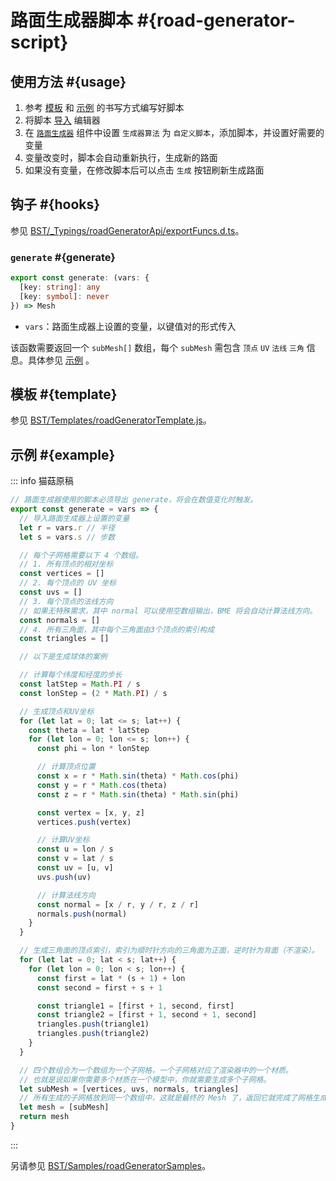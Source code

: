 # 路面生成器脚本 #{road-generator-script}

## 使用方法 #{usage}

1. 参考 [模板](#模板) 和 [示例](#示例) 的书写方式编写好脚本
2. 将脚本 [导入](../advanced/assets#脚本) 编辑器
3. 在 [`路面生成器`](../advanced/item/roadGenerator#自定义脚本) 组件中设置 `生成器算法` 为 `自定义脚本`，添加脚本，并设置好需要的变量
4. 变量改变时，脚本会自动重新执行，生成新的路面
5. 如果没有变量，在修改脚本后可以点击 `生成` 按钮刷新生成路面

## 钩子 #{hooks}

参见 [BST/\_Typings/roadGeneratorApi/exportFuncs.d.ts](https://github.com/Withered-Flower-0422/BST/blob/main/_Typings/roadGeneratorApi/exportFuncs.d.ts)。

### `generate` #{generate}

```ts
export const generate: (vars: {
  [key: string]: any
  [key: symbol]: never
}) => Mesh
```

- `vars`：路面生成器上设置的变量，以键值对的形式传入

该函数需要返回一个 `subMesh[]` 数组，每个 `subMesh` 需包含 `顶点` `UV` `法线` `三角` 信息。具体参见 [示例](#示例) 。

## 模板 #{template}

参见 [BST/Templates/roadGeneratorTemplate.js](https://github.com/Withered-Flower-0422/BST/blob/main/Templates/roadGeneratorTemplate.js)。

## 示例 #{example}

::: info 猫菇原稿

```js
// 路面生成器使用的脚本必须导出 generate，将会在数值变化时触发。
export const generate = vars => {
  // 导入路面生成器上设置的变量
  let r = vars.r // 半径
  let s = vars.s // 步数

  // 每个子网格需要以下 4 个数组。
  // 1. 所有顶点的相对坐标
  const vertices = []
  // 2. 每个顶点的 UV 坐标
  const uvs = []
  // 3. 每个顶点的法线方向
  // 如果无特殊需求，其中 normal 可以使用空数组输出，BME 将会自动计算法线方向。
  const normals = []
  // 4. 所有三角面，其中每个三角面由3个顶点的索引构成
  const triangles = []

  // 以下是生成球体的案例

  // 计算每个纬度和经度的步长
  const latStep = Math.PI / s
  const lonStep = (2 * Math.PI) / s

  // 生成顶点和UV坐标
  for (let lat = 0; lat <= s; lat++) {
    const theta = lat * latStep
    for (let lon = 0; lon <= s; lon++) {
      const phi = lon * lonStep

      // 计算顶点位置
      const x = r * Math.sin(theta) * Math.cos(phi)
      const y = r * Math.cos(theta)
      const z = r * Math.sin(theta) * Math.sin(phi)

      const vertex = [x, y, z]
      vertices.push(vertex)

      // 计算UV坐标
      const u = lon / s
      const v = lat / s
      const uv = [u, v]
      uvs.push(uv)

      // 计算法线方向
      const normal = [x / r, y / r, z / r]
      normals.push(normal)
    }
  }

  // 生成三角面的顶点索引，索引为顺时针方向的三角面为正面，逆时针为背面（不渲染）。
  for (let lat = 0; lat < s; lat++) {
    for (let lon = 0; lon < s; lon++) {
      const first = lat * (s + 1) + lon
      const second = first + s + 1

      const triangle1 = [first + 1, second, first]
      const triangle2 = [first + 1, second + 1, second]
      triangles.push(triangle1)
      triangles.push(triangle2)
    }
  }

  // 四个数组合为一个数组为一个子网格，一个子网格对应了渲染器中的一个材质。
  // 也就是说如果你需要多个材质在一个模型中，你就需要生成多个子网格。
  let subMesh = [vertices, uvs, normals, triangles]
  // 所有生成的子网格放到同一个数组中，这就是最终的 Mesh 了，返回它就完成了网格生成。
  let mesh = [subMesh]
  return mesh
}
```

:::

另请参见 [BST/Samples/roadGeneratorSamples](https://github.com/Withered-Flower-0422/BST/tree/main/Samples/roadGeneratorSamples)。
